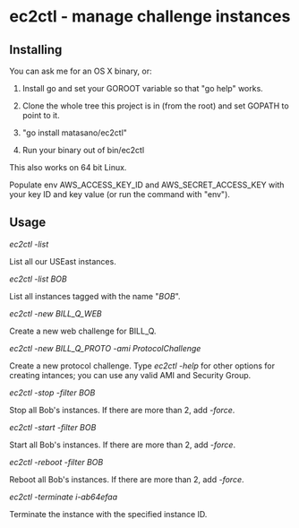 # ec2ctl - manage challenge instances

## Installing

You can ask me for an OS X binary, or:

1. Install go and set your GOROOT variable so that "go help" works.

2. Clone the whole tree this project is in (from the root) and set GOPATH to point to it.

3. "go install matasano/ec2ctl"

4. Run your binary out of bin/ec2ctl

This also works on 64 bit Linux.

Populate env AWS_ACCESS_KEY_ID and AWS_SECRET_ACCESS_KEY with your key ID and key value 
(or run the command with "env").

## Usage

*ec2ctl -list*

List all our USEast instances.

*ec2ctl -list BOB*

List all instances tagged with the name "*BOB*".

*ec2ctl -new BILL_Q_WEB*

Create a new web challenge for BILL_Q.

*ec2ctl -new BILL_Q_PROTO -ami ProtocolChallenge*

Create a new protocol challenge. Type *ec2ctl -help* for other options for creating
intances; you can use any valid AMI and Security Group.

*ec2ctl -stop -filter BOB*

Stop all Bob's instances. If there are more than 2, add *-force*.

*ec2ctl -start -filter BOB*

Start all Bob's instances. If there are more than 2, add *-force*.

*ec2ctl -reboot -filter BOB*

Reboot all Bob's instances. If there are more than 2, add *-force*.

*ec2ctl -terminate i-ab64efaa*

Terminate the instance with the specified instance ID. 

